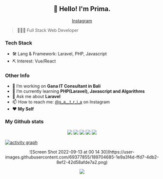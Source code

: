 <h2 align="center">👋 Hello! I'm Prima.</h2>
<p align="center">
<!--   <a href="https://blog.athulcyriac.in">Blog</a> • -->
<!--   <a href="https://twitter.com/athulcajay">Twitter</a> -->
<a href="https://www.instagram.com/s_a__t_r_i_a/" target="_blank" >Instagram</a>
</p>

> 👨🏻‍💻 Full Stack Web Developer

### Tech Stack

- 🛠 Lang & Framework: Laravel, PHP, Javascript
- ⛏ Interest: Vue/React

### Other Info
- 🔭 I’m working on **Gana IT Consultant in Bali**
- 🌱 I’m currently learning **PHP(Laravel), Javascript and Algorithms**
- 💬 Ask me about **Laravel**
- 📫 How to reach me: [@s_a__t_r_i_a](https://www.instagram.com/s_a__t_r_i_a/) on Instagram
- ❤️ **My Self**



</details>

<!-- ### My Github stats -->
 
<!-- | <a href="https://github.com/broprims/"><img align="center" src="https://github-readme-stats.vercel.app/api?username=broprims&show_icons=true&include_all_commits=true&hide_border=true" alt="Prima's github stats" /></a> | <a href="https://github.com/broprims/"><img align="center" src="https://github-readme-stats.vercel.app/api/top-langs/?username=broprims&layout=compact&hide_border=true" /></a> | -->
<!-- | ------------- | ------------- | -->
 

### My Github stats

<div align="center">

![](http://github-profile-summary-cards.vercel.app/api/cards/profile-details?username=broprims&theme=default)
![](http://github-profile-summary-cards.vercel.app/api/cards/repos-per-language?username=broprims&theme=default)
![](http://github-profile-summary-cards.vercel.app/api/cards/most-commit-language?username=broprims&theme=default)
![](http://github-profile-summary-cards.vercel.app/api/cards/stats?username=broprims&theme=default)
![](http://github-profile-summary-cards.vercel.app/api/cards/productive-time?username=broprims&theme=default&utcOffset=8)
  
</div>

[![activity graph](https://activity-graph.herokuapp.com/graph?username=broprims&theme=github-light&hide_border=true)](https://github.com/broprims)

<div align="center">
  ![Screen Shot 2022-09-13 at 00 14 30](https://user-images.githubusercontent.com/69377855/189704685-1e9a3f4d-ffd7-4db2-8ef2-42d58afde7a2.png)
</div>

<p align="center">
  <img src="https://capsule-render.vercel.app/api?type=waving&color=gradient&height=60&section=footer"/>
</p>
